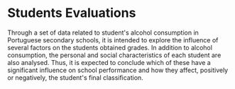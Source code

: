 # Students Evaluations

Through a set of data related to student's alcohol consumption in Portuguese secondary schools, it is intended to explore the influence of several factors on the students obtained grades.
In addition to alcohol consumption, the personal and social characteristics of each student are also analysed.
Thus, it is expected to conclude which of these have a significant influence on school performance and how they affect, positively or negatively, the student's final classification.
